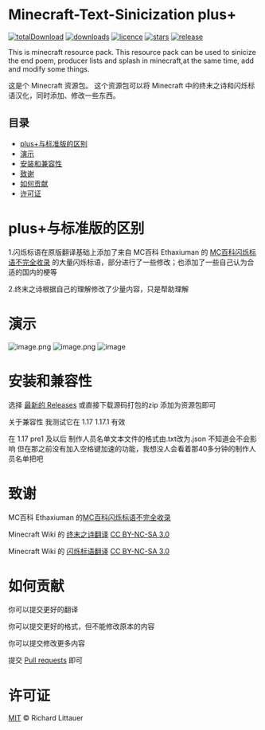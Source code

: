 # Minecraft-Text-Sinicization plus+
[![totalDownload](https://img.shields.io/github/downloads/jiesou/Minecraft-Text-Sinicization/total)](https://github.com/jiesou/Minecraft-Text-Sinicization/releases)
[![downloads](https://img.shields.io/github/downloads/jiesou/Minecraft-Text-Sinicization/latest/total)](https://github.com/jiesou/Minecraft-Text-Sinicization/releases/latest)
[![licence](https://img.shields.io/github/license/jiesou/Minecraft-Text-Sinicization)](https://github.com/GeForceLegend/jiesou/Minecraft-Text-Sinicization/LICENSE)
[![stars](https://img.shields.io/github/stars/jiesou/Minecraft-Text-Sinicization)](https://github.com/jiesou/Minecraft-Text-Sinicization)
[![release](https://img.shields.io/github/v/release/jiesou/Minecraft-Text-Sinicization)](https://github.com/jiesou/Minecraft-Text-Sinicization/releases/latest)

This is minecraft resource pack.
This resource pack can be used to sinicize the end poem, producer lists and splash in minecraft,at the same time, add and modify some things.

这是个 Minecraft 资源包。
这个资源包可以将 Minecraft 中的终末之诗和闪烁标语汉化，同时添加、修改一些东西。

## 目录
  - [plus+与标准版的区别](#plus+与标准版的区别)
  - [演示](#演示)
  - [安装和兼容性](#安装和兼容性)
  - [致谢](#致谢)
  - [如何贡献](#如何贡献)
  - [许可证](#许可证)

# plus+与标准版的区别

1.闪烁标语在原版翻译基础上添加了来自 MC百科 Ethaxiuman 的 [MC百科闪烁标语不完全收录](https://bbs.mcmod.cn/thread-2942-1-1.html) 的大量闪烁标语，部分进行了一些修改；也添加了一些自己认为合适的国内的梗等

2.终末之诗根据自己的理解修改了少量内容，只是帮助理解

# 演示

![image.png](https://i.loli.net/2021/08/24/7h4g1RNuHAMBcQa.png)
![image.png](https://i.loli.net/2021/08/24/CxLidra9Yf1snuI.png)
![image](https://user-images.githubusercontent.com/84175239/186687159-8dcb1dea-0219-4483-981f-ffb91dbc7d48.png)

# 安装和兼容性

选择 [最新的 Releases](https://github.com/jiesou/Minecraft-Text-Sinicization/releases/latest) 或直接下载源码打包的zip   添加为资源包即可

关于兼容性 我测试它在 1.17 1.17.1 有效

在 1.17 pre1 及以后 制作人员名单文本文件的格式由.txt改为.json 不知道会不会影响 但在那之前没有加入空格键加速的功能，我想没人会看着那40多分钟的制作人员名单把吧

# 致谢

MC百科 Ethaxiuman 的[MC百科闪烁标语不完全收录](https://bbs.mcmod.cn/thread-2942-1-1.html)

Minecraft Wiki 的 [终末之诗翻译](https://minecraft.fandom.com/zh/wiki/%E7%BB%88%E6%9C%AB%E4%B9%8B%E8%AF%97/text) [CC BY-NC-SA 3.0](https://creativecommons.org/licenses/by-nc-sa/3.0/deed.zh)

Minecraft Wiki 的 [闪烁标语翻译](https://minecraft.fandom.com/zh/wiki/%E9%97%AA%E7%83%81%E6%A0%87%E8%AF%AD) [CC BY-NC-SA 3.0](https://creativecommons.org/licenses/by-nc-sa/3.0/deed.zh)

# 如何贡献

你可以提交更好的翻译

你可以提交更好的格式，但不能修改原本的内容

你可以提交修改更多内容

提交 [Pull requests](https://github.com/jiesou/Minecraft-Text-Sinicization/pulls) 即可

# 许可证

[MIT](LICENSE) © Richard Littauer
